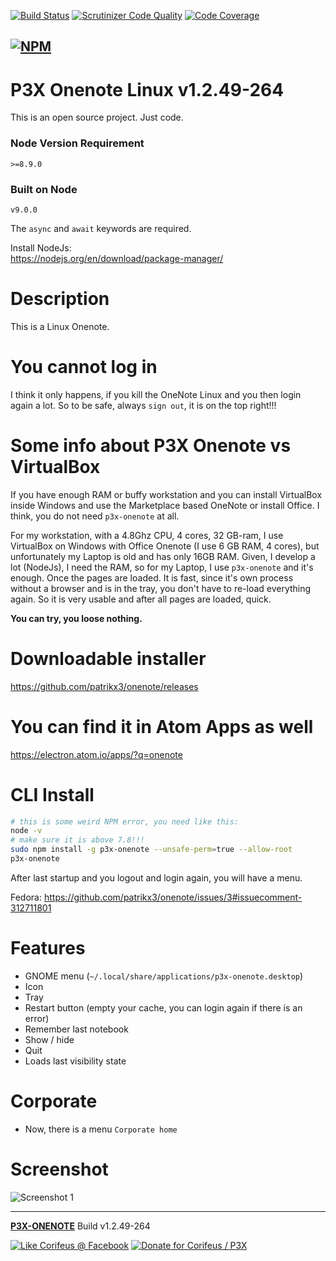 [//]: #@corifeus-header

  [![Build Status](https://travis-ci.org/patrikx3/onenote.svg?branch=master)](https://travis-ci.org/patrikx3/onenote)  [![Scrutinizer Code Quality](https://scrutinizer-ci.com/g/patrikx3/onenote/badges/quality-score.png?b=master)](https://scrutinizer-ci.com/g/patrikx3/onenote/?branch=master)  [![Code Coverage](https://scrutinizer-ci.com/g/patrikx3/onenote/badges/coverage.png?b=master)](https://scrutinizer-ci.com/g/patrikx3/onenote/?branch=master) 

  
[![NPM](https://nodei.co/npm/p3x-onenote.png?downloads=true&downloadRank=true&stars=true)](https://www.npmjs.com/package/p3x-onenote/)
---

 
# P3X Onenote Linux v1.2.49-264  

This is an open source project. Just code.

### Node Version Requirement 
``` 
>=8.9.0 
```  
   
### Built on Node 
``` 
v9.0.0
```   
   
The ```async``` and ```await``` keywords are required.

Install NodeJs:    
https://nodejs.org/en/download/package-manager/    

# Description  

                        
[//]: #@corifeus-header:end

This is a Linux Onenote.

# You cannot log in

I think it only happens, if you kill the OneNote Linux and you then login again a lot. So to be safe, always ```sign out```, it is on the top right!!!

# Some info about P3X Onenote vs VirtualBox
If you have enough RAM or buffy workstation and you can install VirtualBox inside Windows and use the Marketplace based OneNote or install Office. I think, you do not need  ```p3x-onenote``` at all.  

For my workstation, with a 4.8Ghz CPU, 4 cores, 32 GB-ram, I use VirtualBox on Windows with Office Onenote (I use 6 GB RAM, 4 cores), but unfortunately my Laptop is old and has only 16GB RAM. Given, I develop a lot (NodeJs), I need the RAM, so for my Laptop, I use ```p3x-onenote``` and it's enough. Once the pages are loaded. It is fast, since it's own process without a browser and is in the tray, you don't have to re-load everything again. So it is very usable and after all pages are loaded, quick.

**You can try, you loose nothing.**

# Downloadable installer
https://github.com/patrikx3/onenote/releases

# You can find it in Atom Apps as well

https://electron.atom.io/apps/?q=onenote


# CLI Install

```bash
# this is some weird NPM error, you need like this:
node -v
# make sure it is above 7.8!!!
sudo npm install -g p3x-onenote --unsafe-perm=true --allow-root
p3x-onenote
```

After last startup and you logout and login again, you will have a menu.
  
Fedora: https://github.com/patrikx3/onenote/issues/3#issuecomment-312711801
  

# Features
* GNOME menu (`````~/.local/share/applications/p3x-onenote.desktop`````)
* Icon
* Tray
* Restart button (empty your cache, you can login again if there is an error)
* Remember last notebook
* Show / hide
* Quit
* Loads last visibility state

# Corporate

* Now, there is a menu ```Corporate home```

# Screenshot

![Screenshot 1](https://cdn.corifeus.com/git/onenote/artifacts/screenshot/1.png)



[//]: #@corifeus-footer

---

[**P3X-ONENOTE**](https://pages.corifeus.com/onenote) Build v1.2.49-264 

[![Like Corifeus @ Facebook](https://img.shields.io/badge/LIKE-Corifeus-3b5998.svg)](https://www.facebook.com/corifeus.software) [![Donate for Corifeus / P3X](https://img.shields.io/badge/Donate-Corifeus-003087.svg)](https://www.paypal.com/cgi-bin/webscr?cmd=_donations&business=LFRV89WPRMMVE&lc=HU&item_name=Patrik%20Laszlo&item_number=patrikx3&currency_code=HUF&bn=PP%2dDonationsBF%3abtn_donate_SM%2egif%3aNonHosted) 


 

[//]: #@corifeus-footer:end